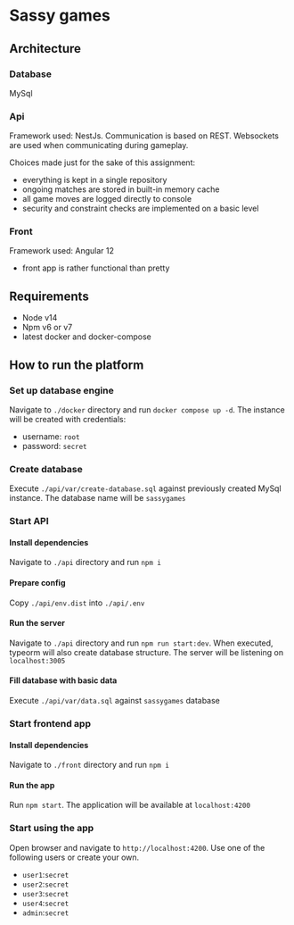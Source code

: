 # Sassy games

## Architecture

### Database
MySql

### Api
Framework used: NestJs. Communication is based on REST. Websockets are used when communicating during gameplay. 

Choices made just for the sake of this assignment:

- everything is kept in a single repository 
- ongoing matches are stored in built-in memory cache 
- all game moves are logged directly to console 
- security and constraint checks are implemented on a basic level 

### Front
Framework used: Angular 12
- front app is rather functional than pretty

## Requirements
- Node v14
- Npm v6 or v7
- latest docker and docker-compose

## How to run the platform

### Set up database engine
Navigate to `./docker` directory and run `docker compose up -d`. The instance will be created with credentials:
- username: `root`
- password: `secret`

### Create database
Execute `./api/var/create-database.sql` against previously created MySql instance. The database name will be `sassygames`

### Start API

#### Install dependencies
Navigate to `./api` directory and run `npm i`

#### Prepare config
Copy `./api/env.dist` into `./api/.env`

#### Run the server
Navigate to `./api` directory and run `npm run start:dev`. When executed, typeorm will also create database structure. The server will be listening on `localhost:3005`

#### Fill database with basic data
Execute `./api/var/data.sql` against `sassygames` database

### Start frontend app
#### Install dependencies
Navigate to `./front` directory and run `npm i`

#### Run the app
Run `npm start`. The application will be available at `localhost:4200` 

### Start using the app
Open browser and navigate to `http://localhost:4200`. Use one of the following users or create your own. 
- `user1`:`secret`
- `user2`:`secret`
- `user3`:`secret`
- `user4`:`secret`
- `admin`:`secret`

